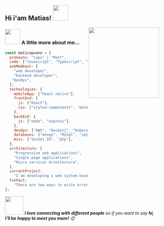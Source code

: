 <h2>Hi i'am Matias! <img src="https://media.giphy.com/media/12oufCB0MyZ1Go/giphy.gif" width="50"></h2>
<img align='right' src="https://media.giphy.com/media/M9gbBd9nbDrOTu1Mqx/giphy.gif" width="230">
</em></p>

### <img src="https://media.giphy.com/media/VgCDAzcKvsR6OM0uWg/giphy.gif" width="50"> A little more about me...

```javascript
const maticapuano = {
  pronouns: "capu" | "Matt",
  code: ["Javascript", "Typescript", "C#", "php"],
  askMeAbout: [
    "web developer",
    "backend developer",
   "DevOps",
  ],
  technologies: {
    mobileApp: ["React native"],
    frontEnd: {
      js: ["React"],
      css: ["styled-components", "materialize", "scss", "bootstrap", "ant"],
    },
    backEnd: {
      js: ["node", "express"],
    },
    devOps: ["AWS", "Docker🐳", "Kubernates", "Route53", "Nginx"],
    databases: ["mongo", "MySql", "sqlite"],
    misc: ["Socket.IO", "php"],
  },
  architecture: [
    "Progressive web applications",
    "Single page applications",
    "Micro services Architecture",
  ],
  currentProject:
    "I am developing a web system based on micro-services for invoicing Mexican invoicing",
  funFact:
    "There are two ways to write error-free programs; only the third one works",
};
```

<img src="https://media.giphy.com/media/LnQjpWaON8nhr21vNW/giphy.gif" width="60"> <em><b>I love connecting with different people</b> so if you want to say <b>hi, I'll be happy to meet you more!</b> 😊</em>
